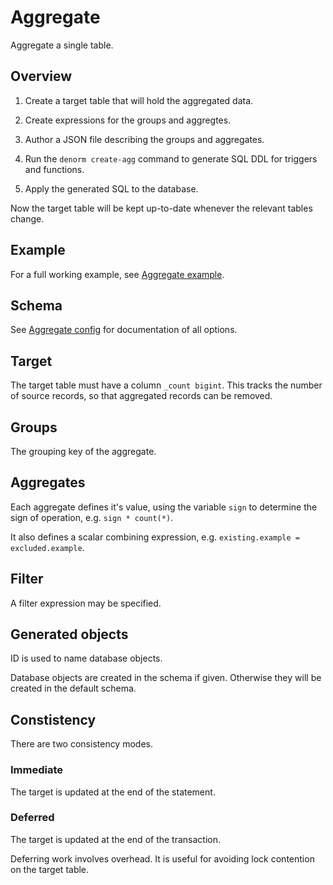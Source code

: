 # Aggregate

Aggregate a single table.

## Overview

1. Create a target table that will hold the aggregated data.

2. Create expressions for the groups and aggregtes.

3. Author a JSON file describing the groups and aggregates.

4. Run the `denorm create-agg` command to generate SQL DDL for triggers and
   functions.

5. Apply the generated SQL to the database.

Now the target table will be kept up-to-date whenever the relevant tables
change.

## Example

For a full working example, see [Aggregate example](agg-example.md).

## Schema

See [Aggregate config](agg-schema.md) for documentation of all options.

## Target

The target table must have a column `_count bigint`. This tracks the number of
source records, so that aggregated records can be removed.

## Groups

The grouping key of the aggregate.

## Aggregates

Each aggregate defines it's value, using the variable `sign` to determine the
sign of operation, e.g. `sign * count(*)`.

It also defines a scalar combining expression, e.g.
`existing.example = excluded.example`.

## Filter

A filter expression may be specified.

## Generated objects

ID is used to name database objects.

Database objects are created in the schema if given. Otherwise they will be
created in the default schema.

## Constistency

There are two consistency modes.

### Immediate

The target is updated at the end of the statement.

### Deferred

The target is updated at the end of the transaction.

Deferring work involves overhead. It is useful for avoiding lock contention on
the target table.

